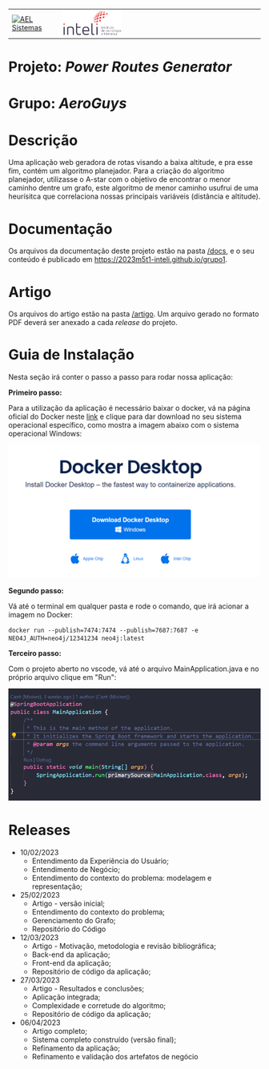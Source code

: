 <table>
<tr>
<td>
<a href= "https://ael.com.br/"><img src="https://www.ael.com.br/images/ael.png" alt="AEL Sistemas" border="0" width="70%"></a>
</td>
<td><a href= "https://www.inteli.edu.br/"><img src="./docs/img/inteli-logo.png" alt="Inteli - Instituto de Tecnologia e Liderança" border="0" width="30%"></a>
</td>
</tr>
</table>

# Projeto: *Power Routes Generator*

# Grupo: *AeroGuys*

# Descrição

  Uma aplicação web geradora de rotas visando a baixa altitude, e pra esse fim, contém um algoritmo planejador. Para a criação do algoritmo planejador, utilizasse o A-star com o objetivo de encontrar o menor caminho dentre um grafo, este algoritmo de menor caminho usufrui de uma heurísitca que correlaciona nossas principais variáveis (distância e altitude).


# Documentação

Os arquivos da documentação deste projeto estão na pasta [/docs](/docs), e o seu conteúdo é publicado em https://2023m5t1-inteli.github.io/grupo1.


# Artigo

Os arquivos do artigo estão na pasta [/artigo](/artigo). Um arquivo gerado no formato PDF deverá ser anexado a cada *release* do projeto.

# Guia de Instalação

Nesta seção irá conter o passo a passo para rodar nossa aplicação:

**Primeiro passo:**

Para a utilização da aplicação é necessário baixar o docker, vá na página oficial do Docker neste [link](https://www.docker.com/products/docker-desktop/) e clique para dar download no seu sistema operacional específico, como mostra a imagem abaixo com o sistema operacional Windows:

![imagem do download do Docker](docs/img/docker_download.PNG)

**Segundo passo:**

Vá até o terminal em qualquer pasta e rode o comando, que irá acionar a imagem no Docker:

```
docker run --publish=7474:7474 --publish=7687:7687 -e NEO4J_AUTH=neo4j/12341234 neo4j:latest
```

**Terceiro passo:**

Com o projeto aberto no vscode, vá até o arquivo MainApplication.java e no próprio arquivo clique em "Run":

![imagem de arquivo](docs/img/roda_aplicacao.PNG)
# Releases

* 10/02/2023<br>
  * Entendimento da Experiência do Usuário;<br>
  * Entendimento de Negócio;<br>
  * Entendimento do contexto do problema: modelagem e representação;<br>
* 25/02/2023<br>
  * Artigo - versão inicial;<br>
  * Entendimento do contexto do problema;<br>
  * Gerenciamento do Grafo;<br>
  * Repositório do Código<br>
* 12/03/2023<br>
  * Artigo - Motivação, metodologia e revisão bibliográfica;<br>
  * Back-end da aplicação;<br>
  * Front-end da aplicação;<br>
  * Repositório de código da aplicação;<br>
* 27/03/2023<br>
  * Artigo - Resultados e conclusões;<br>
  * Aplicação integrada;<br>
  * Complexidade e corretude do algoritmo;<br>
  * Repositório de código da aplicação;<br>
* 06/04/2023<br>
  * Artigo completo;<br>
  * Sistema completo construído (versão final);<br>
  * Refinamento da aplicação;<br>
  * Refinamento e validação dos artefatos de negócio<br>


